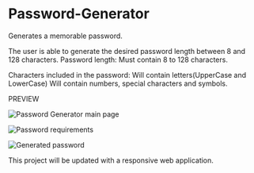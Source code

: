 # Password-Generator

Generates a memorable password.

The user is able to generate the desired password length between 8 and 128 characters. 
Password length:
Must contain 8 to 128 characters.


Characters included in the password:
Will contain letters(UpperCase and LowerCase)
Will contain numbers, special characters and symbols. 


PREVIEW

![Password Generator main page](https://user-images.githubusercontent.com/48987979/67195051-292c9900-f3f0-11e9-9c04-8c42916181aa.jpg)

![Password requirements](https://user-images.githubusercontent.com/48987979/67195070-334e9780-f3f0-11e9-87fc-3e33154aaba0.jpg)

![Generated password](https://user-images.githubusercontent.com/48987979/67195016-19ad5000-f3f0-11e9-9579-6e65310a9620.jpg)


This project will be updated with a responsive web application.




